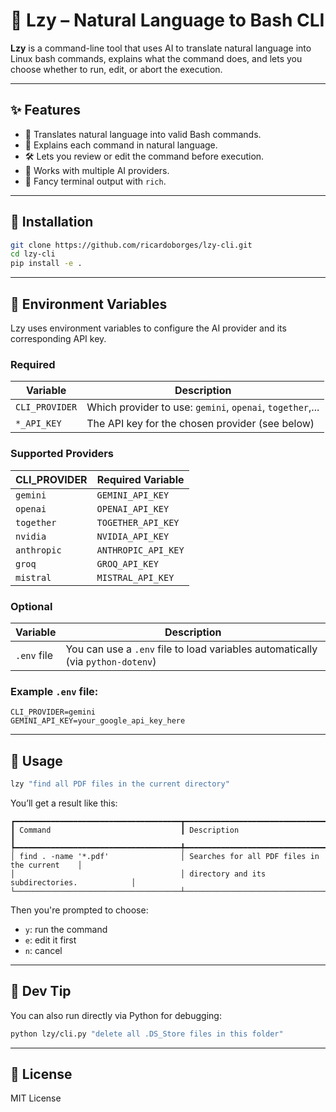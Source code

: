 # 🐧 Lzy – Natural Language to Bash CLI

**Lzy** is a command-line tool that uses AI to translate natural language into Linux bash commands, explains what the command does, and lets you choose whether to run, edit, or abort the execution.

---

## ✨ Features

- 🔁 Translates natural language into valid Bash commands.
- 📘 Explains each command in natural language.
- 🛠️ Lets you review or edit the command before execution.
- 🔐 Works with multiple AI providers.
- 🎨 Fancy terminal output with `rich`.

---

## 🚀 Installation

```bash
git clone https://github.com/ricardoborges/lzy-cli.git
cd lzy-cli
pip install -e .
```

---

## 🔧 Environment Variables

Lzy uses environment variables to configure the AI provider and its corresponding API key.

### Required

| Variable           | Description                                          |
|--------------------|------------------------------------------------------|
| `CLI_PROVIDER`     | Which provider to use: `gemini`, `openai`, `together`,... |
| `*_API_KEY`        | The API key for the chosen provider (see below)      |

### Supported Providers

| CLI_PROVIDER | Required Variable      |
|--------------|------------------------|
| `gemini`     | `GEMINI_API_KEY`       |
| `openai`     | `OPENAI_API_KEY`       |
| `together`   | `TOGETHER_API_KEY`     |
| `nvidia`     | `NVIDIA_API_KEY`       |
| `anthropic`   | `ANTHROPIC_API_KEY`   |
| `groq`        | `GROQ_API_KEY`        |
| `mistral`     | `MISTRAL_API_KEY`     |

### Optional

| Variable           | Description                              |
|--------------------|------------------------------------------|
| `.env` file        | You can use a `.env` file to load variables automatically (via `python-dotenv`) |

### Example `.env` file:

```env
CLI_PROVIDER=gemini
GEMINI_API_KEY=your_google_api_key_here
```

---

## 🧪 Usage

```bash
lzy "find all PDF files in the current directory"
```

You’ll get a result like this:

```
┏━━━━━━━━━━━━━━━━━━━━━━━━━━━━━━━━━━━━━┳━━━━━━━━━━━━━━━━━━━━━━━━━━━━━━━━━━━━━━━━━━━━━━┓
┃ Command                             ┃ Description                                  ┃
┡━━━━━━━━━━━━━━━━━━━━━━━━━━━━━━━━━━━━━╇━━━━━━━━━━━━━━━━━━━━━━━━━━━━━━━━━━━━━━━━━━━━━━┩
│ find . -name '*.pdf'                │ Searches for all PDF files in the current    │
│                                     │ directory and its subdirectories.            │
└─────────────────────────────────────┴──────────────────────────────────────────────┘
```

Then you're prompted to choose:

- `y`: run the command
- `e`: edit it first
- `n`: cancel

---

## 🧩 Dev Tip

You can also run directly via Python for debugging:

```bash
python lzy/cli.py "delete all .DS_Store files in this folder"
```

---

## 📜 License

MIT License
